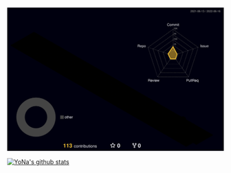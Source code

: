 

<!--
**yoji-nakamura/yoji-nakamura** is a ✨ _special_ ✨ repository because its `README.md` (this file) appears on your GitHub profile.

Here are some ideas to get you started:

- 🔭 I’m currently working on ...
- 🌱 I’m currently learning ...
- 👯 I’m looking to collaborate on ...
- 🤔 I’m looking for help with ...
- 💬 Ask me about ...
- 📫 How to reach me: ...
- 😄 Pronouns: ...
- ⚡ Fun fact: ...
-->
![](./profile-3d-contrib/profile-customize.svg)
<!-- リポジトリステータス -->
[![YoNa's github stats](https://github-readme-stats.vercel.app/api?username=yoji-nakamura&hide=contribs&count_private=true&show_icons=true&theme=tokyonight)](https://github.com/yoji-nakamura/)

